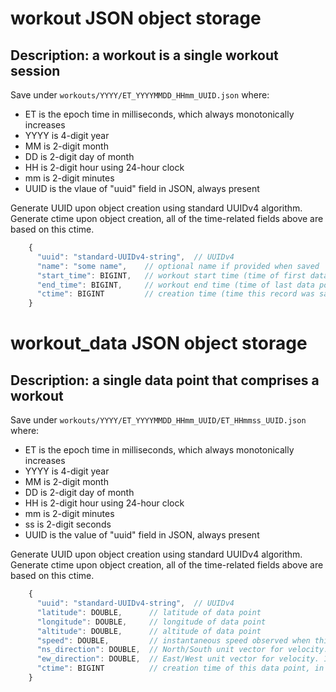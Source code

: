 # workout JSON object storage
## Description: a workout is a single workout session
Save under `workouts/YYYY/ET_YYYYMMDD_HHmm_UUID.json`
where:
 * ET is the epoch time in milliseconds, which always monotonically increases
 * YYYY is 4-digit year
 * MM is 2-digit month
 * DD is 2-digit day of month
 * HH is 2-digit hour using 24-hour clock
 * mm is 2-digit minutes
 * UUID is the vlaue of "uuid" field in JSON, always present

Generate UUID upon object creation using standard UUIDv4 algorithm.
Generate ctime upon object creation, all of the time-related fields above are based on this ctime.

```javascript
    {
      "uuid": "standard-UUIDv4-string",  // UUIDv4
      "name": "some name",    // optional name if provided when saved
      "start_time": BIGINT,   // workout start time (time of first data point) in UNIX epoch time, in milliseconds
      "end_time": BIGINT,     // workout end time (time of last data point) in UNIX epoch time, in milliseconds
      "ctime": BIGINT         // creation time (time this record was saved) in UNIX epcoh time, in milliseconds
    }
```

# workout_data JSON object storage
## Description: a single data point that comprises a workout
Save under `workouts/YYYY/ET_YYYYMMDD_HHmm_UUID/ET_HHmmss_UUID.json`
where:
 * ET is the epoch time in milliseconds, which always monotonically increases
 * YYYY is 4-digit year
 * MM is 2-digit month
 * DD is 2-digit day of month
 * HH is 2-digit hour using 24-hour clock
 * mm is 2-digit minutes
 * ss is 2-digit seconds
 * UUID is the value of "uuid" field in JSON, always present

Generate UUID upon object creation using standard UUIDv4 algorithm.
Generate ctime upon object creation, all of the time-related fields above are based on this ctime.


```javascript
    {
      "uuid": "standard-UUIDv4-string",  // UUIDv4
      "latitude": DOUBLE,      // latitude of data point
      "longitude": DOUBLE,     // longitude of data point
      "altitude": DOUBLE,      // altitude of data point
      "speed": DOUBLE,         // instantaneous speed observed when this data point was recorded
      "ns_direction": DOUBLE,  // North/South unit vector for velocity. 1 is due North, -1 is due South
      "ew_direction": DOUBLE,  // East/West unit vector for velocity. 1 is due East, -1 is due West
      "ctime": BIGINT          // creation time of this data point, in UNIX epoch milliseconds
    }
```
